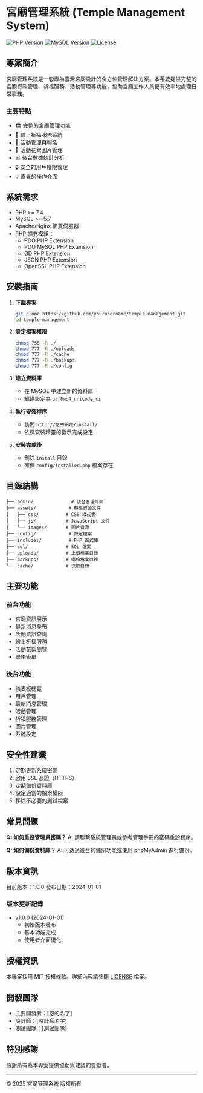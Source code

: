 # 宮廟管理系統 (Temple Management System)

[![PHP Version](https://img.shields.io/badge/PHP-%3E%3D7.4-blue.svg)](https://php.net)
[![MySQL Version](https://img.shields.io/badge/MySQL-5.7%2B-blue.svg)](https://www.mysql.com)
[![License](https://img.shields.io/badge/license-MIT-green.svg)](LICENSE)

## 專案簡介

宮廟管理系統是一套專為臺灣宮廟設計的全方位管理解決方案。本系統提供完整的宮廟行政管理、祈福服務、活動管理等功能，協助宮廟工作人員更有效率地處理日常事務。

### 主要特點

- 🏛️ 完整的宮廟管理功能
- 🙏 線上祈福服務系統
- 📅 活動管理與報名
- 📸 活動花絮圖片管理
- 📊 後台數據統計分析
- 🔒 安全的用戶權限管理
- 💡 直覺的操作介面

## 系統需求

- PHP >= 7.4
- MySQL >= 5.7
- Apache/Nginx 網頁伺服器
- PHP 擴充模組：
  - PDO PHP Extension
  - PDO MySQL PHP Extension
  - GD PHP Extension
  - JSON PHP Extension
  - OpenSSL PHP Extension

## 安裝指南

1. **下載專案**

   ```bash
   git clone https://github.com/yourusername/temple-management.git
   cd temple-management
   ```

2. **設定檔案權限**

   ```bash
   chmod 755 -R ./
   chmod 777 -R ./uploads
   chmod 777 -R ./cache
   chmod 777 -R ./backups
   chmod 777 -R ./config
   ```

3. **建立資料庫**

   - 在 MySQL 中建立新的資料庫
   - 編碼設定為 `utf8mb4_unicode_ci`

4. **執行安裝程序**

   - 訪問 `http://您的網域/install/`
   - 依照安裝精靈的指示完成設定

5. **安裝完成後**
   - 刪除 `install` 目錄
   - 確保 `config/installed.php` 檔案存在

## 目錄結構

```
├── admin/              # 後台管理介面
├── assets/            # 靜態資源文件
│   ├── css/          # CSS 樣式表
│   ├── js/           # JavaScript 文件
│   └── images/       # 圖片資源
├── config/            # 設定檔案
├── includes/          # PHP 函式庫
├── sql/              # SQL 檔案
├── uploads/          # 上傳檔案目錄
├── backups/          # 備份檔案目錄
└── cache/            # 快取目錄
```

## 主要功能

### 前台功能

- 宮廟資訊展示
- 最新消息發布
- 活動資訊查詢
- 線上祈福服務
- 活動花絮瀏覽
- 聯絡表單

### 後台功能

- 儀表板總覽
- 用戶管理
- 最新消息管理
- 活動管理
- 祈福服務管理
- 圖片管理
- 系統設定

## 安全性建議

1. 定期更新系統密碼
2. 啟用 SSL 憑證（HTTPS）
3. 定期備份資料庫
4. 設定適當的檔案權限
5. 移除不必要的測試檔案

## 常見問題

**Q: 如何重設管理員密碼？**
A: 請聯繫系統管理員或參考管理手冊的密碼重設程序。

**Q: 如何備份資料庫？**
A: 可透過後台的備份功能或使用 phpMyAdmin 進行備份。

## 版本資訊

目前版本：1.0.0
發布日期：2024-01-01

### 版本更新記錄

- v1.0.0 (2024-01-01)
  - 初始版本發布
  - 基本功能完成
  - 使用者介面優化

## 授權資訊

本專案採用 MIT 授權條款。詳細內容請參閱 [LICENSE](LICENSE) 檔案。

## 開發團隊

- 主要開發者：[您的名字]
- 設計師：[設計師名字]
- 測試團隊：[測試團隊]

## 特別感謝

感謝所有為本專案提供協助與建議的貢獻者。

---

© 2025 宮廟管理系統 版權所有
